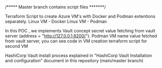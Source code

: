 /***** Master branch contains script files *******/

Terraform Script to create Azure VM's with Docker and Podman extentions separately.
Linux VM - Docker
Linux VM - Podman

In this POC , we implements Vault concept secret value fetching from vault server (address = "http://127.0.0.1:8200/").
Podman VM name value fetched from vault server, you can see code in VM creation terraform script for second VM

HashiCorp Vault install process explained in "HashiCorp Vault Installation and configuration" document in this repository (main/master branch)

